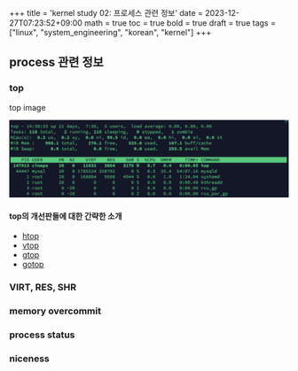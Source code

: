 +++
title = 'kernel study 02: 프로세스 관련 정보'
date = 2023-12-27T07:23:52+09:00
math = true
toc = true
bold = true
draft = true
tags = ["linux", "system_engineering", "korean", "kernel"]
+++

## process 관련 정보

### top

top image

![test](./top.png)

#### top의 개선판들에 대한 간략한 소개

-   [htop](https://github.com/hishamhm/htop)
-   [vtop](https://github.com/MrRio/vtop)
-   [gtop](https://github.com/aksakalli/gtop)
-   [gotop](https://github.com/cjbassi/gotop)

### VIRT, RES, SHR

### memory overcommit

### process status

### niceness
